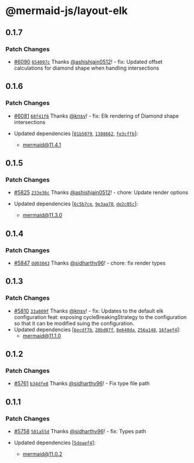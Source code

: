 # @mermaid-js/layout-elk

## 0.1.7

### Patch Changes

- [#6090](https://github.com/mermaid-js/mermaid/pull/6090) [`654097c`](https://github.com/mermaid-js/mermaid/commit/654097c43801b2d606bc3d2bef8c6fbc3301e9e4) Thanks [@ashishjain0512](https://github.com/ashishjain0512)! - fix: Updated offset calculations for diamond shape when handling intersections

## 0.1.6

### Patch Changes

- [#6081](https://github.com/mermaid-js/mermaid/pull/6081) [`68f41f6`](https://github.com/mermaid-js/mermaid/commit/68f41f685d2afe7d12f63aabf3de0c3461898471) Thanks [@knsv](https://github.com/knsv)! - fix: Elk rendering of Diamond shape intersections

- Updated dependencies [[`01b5079`](https://github.com/mermaid-js/mermaid/commit/01b5079562ec8d34ce9964910f168873843c68f8), [`1388662`](https://github.com/mermaid-js/mermaid/commit/1388662132cc829f9820c2e9970ae04e2dd90588), [`fe3cffb`](https://github.com/mermaid-js/mermaid/commit/fe3cffbb673a25b81989aacb06e5d0eda35326db)]:
  - mermaid@11.4.1

## 0.1.5

### Patch Changes

- [#5825](https://github.com/mermaid-js/mermaid/pull/5825) [`233e36c`](https://github.com/mermaid-js/mermaid/commit/233e36c9884fcce141a72ce7c845179781e18632) Thanks [@ashishjain0512](https://github.com/ashishjain0512)! - chore: Update render options

- Updated dependencies [[`6c5b7ce`](https://github.com/mermaid-js/mermaid/commit/6c5b7ce9f41c0fbd59fe03dbefc8418d97697f0a), [`9e3aa70`](https://github.com/mermaid-js/mermaid/commit/9e3aa705ae21fd4898504ab22d775a9e437b898e), [`de2c05c`](https://github.com/mermaid-js/mermaid/commit/de2c05cd5463af68d19dd7b6b3f1303d69ddb2dd)]:
  - mermaid@11.3.0

## 0.1.4

### Patch Changes

- [#5847](https://github.com/mermaid-js/mermaid/pull/5847) [`dd03043`](https://github.com/mermaid-js/mermaid/commit/dd0304387e85fc57a9ebb666f89ef788c012c2c5) Thanks [@sidharthv96](https://github.com/sidharthv96)! - chore: fix render types

## 0.1.3

### Patch Changes

- [#5810](https://github.com/mermaid-js/mermaid/pull/5810) [`33a809f`](https://github.com/mermaid-js/mermaid/commit/33a809f09a9aa1f84ba06201ab550bad81c3ff65) Thanks [@knsv](https://github.com/knsv)! - fix: Updates to the default elk configuration
  feat: exposing cycleBreakingStrategy to the configuration so that it can be modified suing the configuration.
- Updated dependencies [[`6ecdf7b`](https://github.com/mermaid-js/mermaid/commit/6ecdf7be688efdc53c52fea3ba891327242bc890), [`28bd07f`](https://github.com/mermaid-js/mermaid/commit/28bd07fdeb4fc981107d21317ec6160b31f80116), [`8e640da`](https://github.com/mermaid-js/mermaid/commit/8e640da5436e8ae013b11b1c1821a9afcc15d0d3), [`256a148`](https://github.com/mermaid-js/mermaid/commit/256a148bbf484fc7db6c19f94dd69d5d268ee048), [`16faef4`](https://github.com/mermaid-js/mermaid/commit/16faef4613b91a7d3a98a1563c25b57f9238acc7)]:
  - mermaid@11.1.0

## 0.1.2

### Patch Changes

- [#5761](https://github.com/mermaid-js/mermaid/pull/5761) [`b34dfe8`](https://github.com/mermaid-js/mermaid/commit/b34dfe8f45eded31da10965ced7ea40fde1ca76c) Thanks [@sidharthv96](https://github.com/sidharthv96)! - Fix type file path

## 0.1.1

### Patch Changes

- [#5758](https://github.com/mermaid-js/mermaid/pull/5758) [`501a55d`](https://github.com/mermaid-js/mermaid/commit/501a55d8f225901ba345c498dec4298490a0196e) Thanks [@sidharthv96](https://github.com/sidharthv96)! - fix: Types path

- Updated dependencies [[`5deaef4`](https://github.com/mermaid-js/mermaid/commit/5deaef456e74d796866431c26f69360e4e74dbff)]:
  - mermaid@11.0.2
